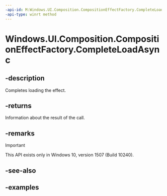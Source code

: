 ```yaml
---
-api-id: M:Windows.UI.Composition.CompositionEffectFactory.CompleteLoadAsync
-api-type: winrt method
---
```


# Windows.UI.Composition.CompositionEffectFactory.CompleteLoadAsync

<!--
public Windows.Foundation.IAsyncOperation<Windows.UI.Composition.CompositionEffectFactoryLoadResult> CompleteLoadAsync ();
-->


## -description

Completes loading the effect.

## -returns

Information about the result of the call.

## -remarks

> [!IMPORTANT]
> This API exists only in Windows 10, version 1507 (Build 10240).

## -see-also

## -examples


